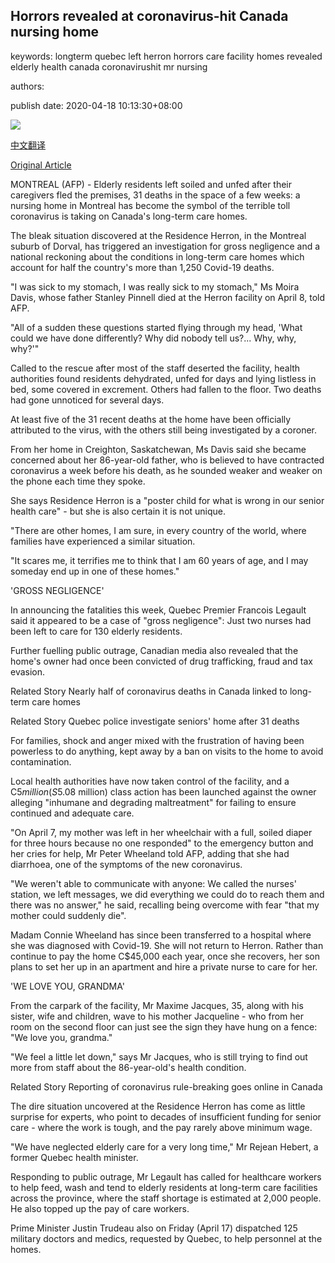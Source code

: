 ## Horrors revealed at coronavirus-hit Canada nursing home

keywords: longterm quebec left herron horrors care facility homes revealed elderly health canada coronavirushit mr nursing

authors: 

publish date: 2020-04-18 10:13:30+08:00

![](https://www.straitstimes.com/sites/default/files/styles/x_large/public/articles/2020/04/18/nz_herron_180453.jpg?itok=6MKwuBMX)

[中文翻译](Horrors%20revealed%20at%20coronavirus-hit%20Canada%20nursing%20home_zh.md)

[Original Article](https://www.straitstimes.com/world/americas/horrors-revealed-at-coronavirus-hit-canada-nursing-home)

MONTREAL (AFP) - Elderly residents left soiled and unfed after their caregivers fled the premises, 31 deaths in the space of a few weeks: a nursing home in Montreal has become the symbol of the terrible toll coronavirus is taking on Canada's long-term care homes.

The bleak situation discovered at the Residence Herron, in the Montreal suburb of Dorval, has triggered an investigation for gross negligence and a national reckoning about the conditions in long-term care homes which account for half the country's more than 1,250 Covid-19 deaths.

"I was sick to my stomach, I was really sick to my stomach," Ms Moira Davis, whose father Stanley Pinnell died at the Herron facility on April 8, told AFP.

"All of a sudden these questions started flying through my head, 'What could we have done differently? Why did nobody tell us?... Why, why, why?'"

Called to the rescue after most of the staff deserted the facility, health authorities found residents dehydrated, unfed for days and lying listless in bed, some covered in excrement. Others had fallen to the floor. Two deaths had gone unnoticed for several days.

At least five of the 31 recent deaths at the home have been officially attributed to the virus, with the others still being investigated by a coroner.

From her home in Creighton, Saskatchewan, Ms Davis said she became concerned about her 86-year-old father, who is believed to have contracted coronavirus a week before his death, as he sounded weaker and weaker on the phone each time they spoke.

She says Residence Herron is a "poster child for what is wrong in our senior health care" - but she is also certain it is not unique.

"There are other homes, I am sure, in every country of the world, where families have experienced a similar situation.

"It scares me, it terrifies me to think that I am 60 years of age, and I may someday end up in one of these homes."

'GROSS NEGLIGENCE'

In announcing the fatalities this week, Quebec Premier Francois Legault said it appeared to be a case of "gross negligence": Just two nurses had been left to care for 130 elderly residents.

Further fuelling public outrage, Canadian media also revealed that the home's owner had once been convicted of drug trafficking, fraud and tax evasion.

Related Story Nearly half of coronavirus deaths in Canada linked to long-term care homes

Related Story Quebec police investigate seniors' home after 31 deaths

For families, shock and anger mixed with the frustration of having been powerless to do anything, kept away by a ban on visits to the home to avoid contamination.

Local health authorities have now taken control of the facility, and a C$5 million (S$5.08 million) class action has been launched against the owner alleging "inhumane and degrading maltreatment" for failing to ensure continued and adequate care.

"On April 7, my mother was left in her wheelchair with a full, soiled diaper for three hours because no one responded" to the emergency button and her cries for help, Mr Peter Wheeland told AFP, adding that she had diarrhoea, one of the symptoms of the new coronavirus.

"We weren't able to communicate with anyone: We called the nurses' station, we left messages, we did everything we could do to reach them and there was no answer," he said, recalling being overcome with fear "that my mother could suddenly die".

Madam Connie Wheeland has since been transferred to a hospital where she was diagnosed with Covid-19. She will not return to Herron. Rather than continue to pay the home C$45,000 each year, once she recovers, her son plans to set her up in an apartment and hire a private nurse to care for her.

'WE LOVE YOU, GRANDMA'

From the carpark of the facility, Mr Maxime Jacques, 35, along with his sister, wife and children, wave to his mother Jacqueline - who from her room on the second floor can just see the sign they have hung on a fence: "We love you, grandma."

"We feel a little let down," says Mr Jacques, who is still trying to find out more from staff about the 86-year-old's health condition.

Related Story Reporting of coronavirus rule-breaking goes online in Canada

The dire situation uncovered at the Residence Herron has come as little surprise for experts, who point to decades of insufficient funding for senior care - where the work is tough, and the pay rarely above minimum wage.

"We have neglected elderly care for a very long time," Mr Rejean Hebert, a former Quebec health minister.

Responding to public outrage, Mr Legault has called for healthcare workers to help feed, wash and tend to elderly residents at long-term care facilities across the province, where the staff shortage is estimated at 2,000 people. He also topped up the pay of care workers.

Prime Minister Justin Trudeau also on Friday (April 17) dispatched 125 military doctors and medics, requested by Quebec, to help personnel at the homes.